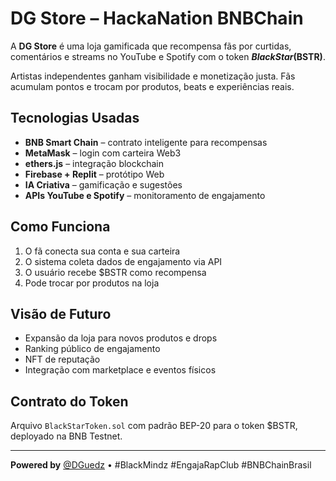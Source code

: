 # DG Store – HackaNation BNBChain

A **DG Store** é uma loja gamificada que recompensa fãs por curtidas, comentários e streams no YouTube e Spotify com o token **$BlackStar ($BSTR)**.  

Artistas independentes ganham visibilidade e monetização justa. Fãs acumulam pontos e trocam por produtos, beats e experiências reais.

##  Tecnologias Usadas

- **BNB Smart Chain** – contrato inteligente para recompensas
- **MetaMask** – login com carteira Web3
- **ethers.js** – integração blockchain
- **Firebase + Replit** – protótipo Web
- **IA Criativa** – gamificação e sugestões
- **APIs YouTube e Spotify** – monitoramento de engajamento

##  Como Funciona

1. O fã conecta sua conta e sua carteira
2. O sistema coleta dados de engajamento via API
3. O usuário recebe $BSTR como recompensa
4. Pode trocar por produtos na loja

##  Visão de Futuro

- Expansão da loja para novos produtos e drops
- Ranking público de engajamento
- NFT de reputação
- Integração com marketplace e eventos físicos

##  Contrato do Token

Arquivo `BlackStarToken.sol` com padrão BEP-20 para o token $BSTR, deployado na BNB Testnet.

---

**Powered by** [@DGuedz](https://x.com/dg_doublegreen) • #BlackMindz #EngajaRapClub #BNBChainBrasil
